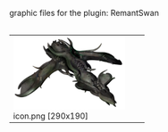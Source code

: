 graphic files for the plugin: RemantSwan<br>
<br>
<table>
	<tr valign="bottom">
		<td><a href="https://github.com/geojak/YouKnowWho-s-ES-Plugins/blob/main/myplugins/RemantSwan/icon.png"><img src="https://raw.githubusercontent.com/geojak/YouKnowWho-s-ES-Plugins/refs/heads/main/myplugins/RemantSwan/icon.png" width="200"></a><br>
		icon.png [290x190]</td>
		<td></td>
		<td></td>
	</tr>
</table>
